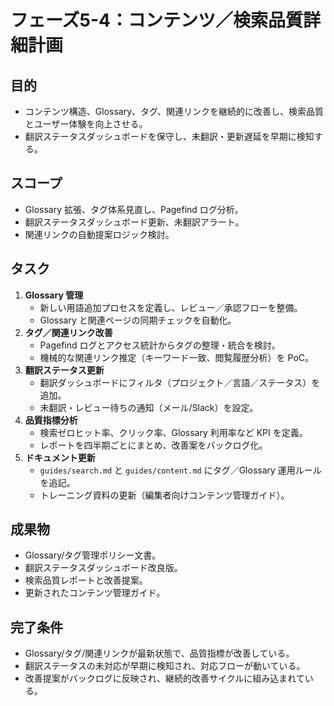 # フェーズ5-4：コンテンツ／検索品質詳細計画

## 目的
- コンテンツ構造、Glossary、タグ、関連リンクを継続的に改善し、検索品質とユーザー体験を向上させる。
- 翻訳ステータスダッシュボードを保守し、未翻訳・更新遅延を早期に検知する。

## スコープ
- Glossary 拡張、タグ体系見直し、Pagefind ログ分析。  
- 翻訳ステータスダッシュボード更新、未翻訳アラート。  
- 関連リンクの自動提案ロジック検討。

## タスク
1. **Glossary 管理**
   - 新しい用語追加プロセスを定義し、レビュー／承認フローを整備。  
   - Glossary と関連ページの同期チェックを自動化。
2. **タグ／関連リンク改善**
   - Pagefind ログとアクセス統計からタグの整理・統合を検討。  
   - 機械的な関連リンク推定（キーワード一致、閲覧履歴分析）を PoC。
3. **翻訳ステータス更新**
   - 翻訳ダッシュボードにフィルタ（プロジェクト／言語／ステータス）を追加。  
   - 未翻訳・レビュー待ちの通知（メール/Slack）を設定。
4. **品質指標分析**
   - 検索ゼロヒット率、クリック率、Glossary 利用率など KPI を定義。  
   - レポートを四半期ごとにまとめ、改善案をバックログ化。
5. **ドキュメント更新**
   - `guides/search.md` と `guides/content.md` にタグ／Glossary 運用ルールを追記。  
   - トレーニング資料の更新（編集者向けコンテンツ管理ガイド）。

## 成果物
- Glossary/タグ管理ポリシー文書。  
- 翻訳ステータスダッシュボード改良版。  
- 検索品質レポートと改善提案。  
- 更新されたコンテンツ管理ガイド。

## 完了条件
- Glossary/タグ/関連リンクが最新状態で、品質指標が改善している。  
- 翻訳ステータスの未対応が早期に検知され、対応フローが動いている。  
- 改善提案がバックログに反映され、継続的改善サイクルに組み込まれている。
